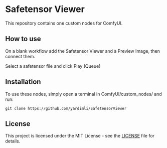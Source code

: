 # Safetensor Viewer

This repository contains one custom nodes for ComfyUI.

## How to use

On a blank workflow add the Safetensor Viewer and a Preview Image, then connect them.

Select a safetensor file and click Play (Queue)

## Installation

To use these nodes, simply open a terminal in ComfyUI/custom_nodes/ and run:

`git clone https://github.com/yardimli/SafetensorViewer`

## License

This project is licensed under the MIT License - see the [LICENSE](LICENSE) file for details.
